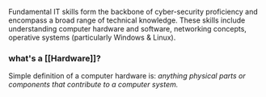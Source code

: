 Fundamental IT skills form the backbone of cyber-security proficiency and encompass a broad range of technical knowledge. These skills include understanding computer hardware and software, networking concepts, operative systems (particularly Windows & Linux).

### what's a [[Hardware]]?
Simple definition of a computer hardware is: *anything physical parts or components that contribute to a computer system.*

